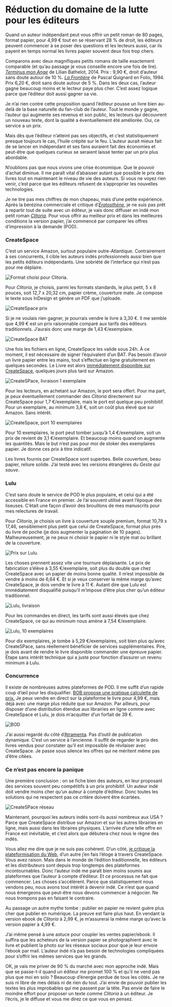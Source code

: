 # Réduction du domaine de la lutte pour les éditeurs

Quand un auteur indépendant peut vous offrir un petit roman de 80 pages, format papier, pour 4,99 € tout en se réservant 28 % de droit, les éditeurs peuvent commencer à se poser des questions et les lecteurs aussi, car ils payent en temps normal les livres papier souvent deux fois trop chers.<span id="more-37708"></span>

Comparons avec deux magnifiques petits romans de taille exactement comparable (et qu’au passage je vous conseille encore une fois de lire). [*Terminus mon Ange*](http://www.amazon.fr/gp/product/2358870714/ref=as_li_tl?ie=UTF8&camp=1642&creative=6746&creativeASIN=2358870714&linkCode=as2&tag=tcrouzetcom-21&linkId=T4DWZASRZ74V5MO3) de Lilian Bathelot, 2014. Prix : 9,90 €, droit d’auteur sans doute autour de 10 %. [*La Frontière*](http://www.amazon.fr/gp/product/2070388042/ref=as_li_tl?ie=UTF8&camp=1642&creative=6746&creativeASIN=2070388042&linkCode=as2&tag=tcrouzetcom-21&linkId=AACPLZA3DCKN2SAL) de Pascal Quignard en Folio, 1994. Prix 6,20 €, droit sans doute autour de 5 %. Dans les deux cas, l’auteur gagne beaucoup moins et le lecteur paye plus cher. C’est assez logique parce que l’éditeur doit aussi gagner sa vie.

Je n’ai rien contre cette proposition quand l’éditeur pousse un livre bien au-delà de la base naturelle du fan-club de l’auteur. Tout le monde y gagne, l’auteur qui augmente ses revenus et son public, les lecteurs qui découvrent un nouveau texte, dont la qualité a éventuellement été améliorée. Oui, ce service a un prix.

Mais dès que l’éditeur n’atteint pas ses objectifs, et c’est statistiquement presque toujours le cas, l’huile crépite sur le feu. L’auteur aurait mieux fait de se lancer en indépendant et ses fans auraient fait des économies et peut-être que quelques curieux se seraient laissé tenter par un prix plus abordable.

N’oublions pas que nous vivons une crise économique. Que le pouvoir d’achat diminue. Il me paraît vital d’abaisser autant que possible le prix des livres tout en maintenant le niveau de vie des auteurs. Si vous ne voyez rien venir, c’est parce que les éditeurs refusent de s’approprier les nouvelles technologies.

Je ne tire pas mes chiffres de mon chapeau, mais d’une petite expérience. Après la bérézina commerciale et critique d’[*Ératosthène*](https://tcrouzet.com/eratosthene/), je ne suis pas prêt à repartir tout de suite avec un éditeur, je vais donc diffuser en indé mon petit roman [*Clitoria*](https://tcrouzet.com/clitoria/). Pour vous offrir au meilleur prix et dans les meilleures conditions la version papier, j’ai commencé par comparer les offres d’impression à la demande (POD).

### CreateSpace

C’est un service Amazon, surtout populaire outre-Atlantique. Contrairement à ses concurrents, il cible les auteurs indés professionnels aussi bien que les petits éditeurs indépendants. Une sobriété de l’interface qui n’est pas pour me déplaire.

![Format choisi pour Clitoria.](https://tcrouzet.com/images_tc/2014/10/pod1.png)

Pour *Clitoria*, je choisis, parmi les formats standards, le plus petit, 5 x 8 pouces, soit 12,7 x 20,32 cm, papier crème, couverture mate. Je compose le texte sous InDesign et génère un PDF que j’uploade.

![CreateSpace prix](https://tcrouzet.com/images_tc/2014/10/pod2.png)

Si je ne voulais rien gagner, je pourrais vendre le livre à 3,30 €. Il me semble que 4,99 € est un prix raisonnable comparé aux tarifs des éditeurs traditionnels. J’aurais donc une marge de 1,43 €/exemplaire.

![CreateSpace BAT](https://tcrouzet.com/images_tc/2014/10/pod7.jpg)

Une fois les fichiers en ligne, CreateSpace les valide sous 24h. À ce moment, il est nécessaire de signer l’équivalent d’un BAT. Pas besoin d’avoir un livre papier entre les mains, tout s’effectue en ligne gratuitement en quelques secondes. Le Livre est alors [immédiatement disponible sur CreateSpace](https://www.createspace.com/5020237), quelques jours plus tard sur Amazon.

![CreateSPace, livraison 1 exemplaire](https://tcrouzet.com/images_tc/2014/10/pod8.png)

Pour les lecteurs, en achetant sur Amazon, le port sera offert. Pour ma part, je peux éventuellement commander des *Clitoria* directement sur CreateSpace pour 1,7 €/exemplaire, mais le port est quelque peu prohibitif. Pour un exemplaire, au minimum 3,8 €, soit un coût plus élevé que sur Amazon. Sans intérêt.

![CreateSpace, port 10 exemplaires](https://tcrouzet.com/images_tc/2014/10/pod9.png)

Pour 10 exemplaires, le port peut tomber jusqu’à 1,4 €/exemplaire, soit un prix de revient de 3,1 €/exemplaire. Et beaucoup moins quand on augmente les quantités. Mais le but n’est pas pour moi de stoker des exemplaires papier. Je donne ces prix à titre indicatif.

Les livres fournis par CreateSpace sont superbes. Belle couverture, beau papier, reliure solide. J’ai testé avec les versions étrangères du *Geste qui sauve*.

### Lulu

C’est sans doute le service de POD le plus populaire, et celui qui a été accessible en France en premier. Je l’ai souvent utilisé avant l’époque des liseuses. C’était une façon d’avoir des brouillons de mes manuscrits pour mes relectures de travail.

Pour *Clitoria*, je choisis un livre à couverture souple premium, format 10,79 x 17,46, sensiblement plus petit que celui de CreateSpace, format plus près du livre de poche (je dois augmenter la pagination de 10 pages). Malheureusement, je ne peux ni choisir le papier ni le style mat ou brillant de la couverture.

![Prix sur Lulu.](https://tcrouzet.com/images_tc/2014/10/pod3.png)

Les choses prennent assez vite une tournure déplaisante. Le prix de fabrication s’élève à 3,55 €/exemplaire, soit plus du double que chez CreateSpace avec un papier de moins bonne qualité. Il m’est impossible de vendre à moins de 6,64 €. Et si je veux conserver la même marge qu’avec CreateSpace, je dois vendre le livre à 11 €. Autant dire que Lulu est immédiatement disqualifié puisqu’il m’impose d’être plus cher qu’un éditeur traditionnel.

![Lulu, livraison](https://tcrouzet.com/images_tc/2014/10/pod4.png)

Pour les commandes en direct, les tarifs sont aussi élevés que chez CreateSpace, ce qui au minimum nous amène à 7,54 €/exemplaire.

![Lulu, 10 exemplaires](https://tcrouzet.com/images_tc/2014/10/pod5.png)

Pour dix exemplaires, je tombe à 5,29 €/exemplaires, soit bien plus qu’avec CreateSPace, sans réellement bénéficier de services supplémentaires. Pire, je dois avant de rendre le livre disponible commander une épreuve papier. Étape sans intérêt technique qui a juste pour fonction d’assurer un revenu minimum à Lulu.

### Concurrence

Il existe de nombreuses autres plateformes de POD. Il me suffit d’un rapide coup d’œil pour les disqualifier. [BOB propose une pratique calculette de prix.](http://www.bod.fr/auteurs/publier-mon-livre/calculette-de-prix.html) Je peux vendre en direct sur la plateforme le livre pour 4,99 €, mais déjà avec une marge plus réduite que sur Amazon. Par ailleurs, pour disposer d’une distribution étendue aux librairies en ligne comme avec CreateSpace et Lulu, je dois m’acquitter d’un forfait de 39 €.

![BOD](https://tcrouzet.com/images_tc/2014/10/pod6.png)

J’ai aussi regardé du côté d’[Atramenta](http://www.atramenta.net/publier/livre.php). Pas d’outil de publication dynamique. C’est un service à l’ancienne. Il suffit de regarder le prix des livres vendus pour constater qu’il est impossible de révilaiser avec CreateSpace. Je passe sous silence les offres qui ne méritent même pas d’être citées.

### Ce n’est pas encore la panique

Une première conclusion : on se fiche bien des auteurs, en leur proposant des services souvent peu compétitifs à un prix prohibitif. Un auteur indé doit vendre moins cher qu’un auteur à compte d’éditeur. Donc toutes les solutions qui ne respectent pas ce critère doivent être écartées.

![CreateSPace réseau](https://tcrouzet.com/images_tc/2014/10/poda.png)

Maintenant, pourquoi les auteurs indés sont-ils aussi nombreux aux USA ? Parce que CreateSpace distribue sur Amazon et sur les autres librairies en ligne, mais aussi dans les libraires physiques. L’arrivée d’une telle offre en France est inévitable, et c’est alors que débutera chez nous le règne des indés.

Vous allez me dire que je ne suis pas cohérent. D’un côté, [je critique la plateformisation du Web](https://tcrouzet.com/2014/09/16/la-fin-de-lartisanat-numerique/), d’un autre j’en fais l’éloge à travers CreateSpace. Vous avez raison. Mais dans le monde de l’édition traditionnelle, les éditeurs et les distributeurs sont depuis trop longtemps des plateformes incontournables. Donc l’auteur indé me paraît bien moins soumis aux plateformes que l’auteur à compte d’éditeur. Et ce processus ne fait que commencer. Les choses s’accélèrent. Parce que statistiquement nous vendons peu, nous avons tout intérêt à devenir indé. Ce n’est que quand nous émergeons que peut-être nous devons commencer à négocier. Ne nous trompons pas en faisant le contraire.

Au passage un autre mythe tombe : publier en papier ne revient guère plus cher que publier en numérique. La preuve est faire plus haut. En vendant la version ebook de *Clitoria* à 2,99 €, je m’assurerai la même marge qu’avec la version papier à 4,99 €.

J’ai même pensé à une astuce pour coupler les ventes papier/ebook. Il suffira que les acheteurs de la version papier se photographient avec le livre et publient la photo sur les réseaux sociaux pour que je leur envoie l’ebook par mail. L’auteur indé n’a pas besoin de technologies compliquées pour s’offrir les mêmes services que les grands.

OK, je vais me priver de 90 % du marché avec mon approche indé. Mais que se passe-t-il quand un éditeur me promet 100 % et qu’il ne vend pas plus que moi en solo ? Beaucoup d’énergie perdue de tous les côtés. Je ne suis ni libre de mes délais ni de rien du tout. J’ai envie de pouvoir publier les textes les plus improbables qui me passent par la tête. Pas envie de faire le moindre effort pour proposer un texte comme *Clitoria* à un éditeur. Je l’écris, je le diffuse et vous me direz ce que vous en pensez.